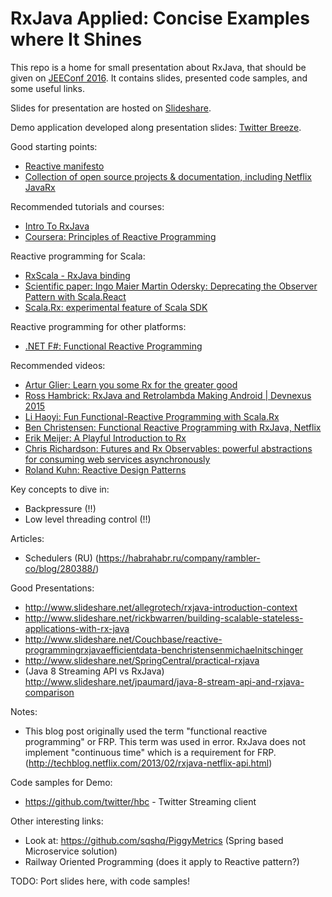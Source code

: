 # RxJava Applied: Concise Examples where It Shines

This repo is a home for small presentation about RxJava, that should be given on [JEEConf 2016](http://jeeconf.com). It contains slides, presented code samples, and some useful links.

Slides for presentation are hosted on [Slideshare](http://www.slideshare.net/neposuda).

Demo application developed along presentation slides: [Twitter Breeze](http://www.slideshare.net/neposuda).


Good starting points:
- [Reactive manifesto](http://www.reactivemanifesto.org)
- [Collection of open source projects & documentation, including Netflix JavaRx](http://reactivex.io)

Recommended tutorials and courses:
- [Intro To RxJava](https://github.com/Froussios/Intro-To-RxJava)
- [Coursera: Principles of Reactive Programming](https://www.coursera.org/course/reactive)

Reactive programming for Scala:
- [RxScala - RxJava binding](http://reactivex.io/rxscala/)
- [Scientific paper: Ingo Maier Martin Odersky: Deprecating the Observer Pattern with Scala.React](http://infoscience.epfl.ch/record/176887/files/DeprecatingObservers2012.pdf)
- [Scala.Rx: experimental feature of Scala SDK](https://github.com/lihaoyi/scala.rx)

Reactive programming for other platforms:
- [.NET F#: Functional Reactive Programming](https://fsharpforfunandprofit.com/posts/concurrency-reactive/)

Recommended videos:
- [Artur Glier: Learn you some Rx for the greater good](https://www.youtube.com/watch?v=BujWQSjtplc)
- [Ross Hambrick: RxJava and Retrolambda Making Android | Devnexus 2015](https://www.youtube.com/watch?v=vRl3u1I9v2M)
- [Li Haoyi: Fun Functional-Reactive Programming with Scala.Rx](https://www.youtube.com/watch?v=i9mPUU1gu_8)
- [Ben Christensen: Functional Reactive Programming with RxJava, Netflix](https://www.youtube.com/watch?v=_t06LRX0DV0)
- [Erik Meijer: A Playful Introduction to Rx](https://www.youtube.com/watch?v=WKore-AkisY)
- [Chris Richardson: Futures and Rx Observables: powerful abstractions for consuming web services asynchronously](https://www.youtube.com/watch?v=aZkwIA4k2xU)
- [Roland Kuhn: Reactive Design Patterns](https://www.youtube.com/watch?v=nSfXcSWq0ug)



Key concepts to dive in:
- Backpressure (!!)
- Low level threading control (!!)

Articles:
- Schedulers (RU) (https://habrahabr.ru/company/rambler-co/blog/280388/)

Good Presentations:
- http://www.slideshare.net/allegrotech/rxjava-introduction-context
- http://www.slideshare.net/rickbwarren/building-scalable-stateless-applications-with-rx-java
- http://www.slideshare.net/Couchbase/reactive-programmingrxjavaefficientdata-benchristensenmichaelnitschinger
- http://www.slideshare.net/SpringCentral/practical-rxjava
- (Java 8 Streaming API vs RxJava) http://www.slideshare.net/jpaumard/java-8-stream-api-and-rxjava-comparison

Notes:
- This blog post originally used the term "functional reactive programming" or FRP. This term was used in error.
    RxJava does not implement "continuous time" which is a requirement for FRP. (http://techblog.netflix.com/2013/02/rxjava-netflix-api.html)

Code samples for Demo:
- https://github.com/twitter/hbc - Twitter Streaming client

Other interesting links:
- Look at: https://github.com/sqshq/PiggyMetrics (Spring based Microservice solution)
- Railway Oriented Programming (does it apply to Reactive pattern?)


TODO: Port slides here, with code samples!
